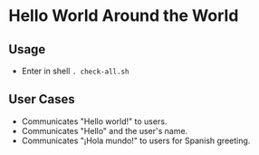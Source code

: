 # Hello World Around the World

## Usage
* Enter in shell `. check-all.sh`

## User Cases
* Communicates "Hello world!" to users.
* Communicates "Hello" and the user's name.
* Communicates "¡Hola mundo!" to users for Spanish greeting.
